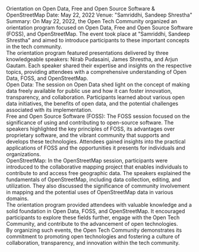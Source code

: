 Orientation on Open Data, Free and Open Source Software & OpenStreetMap Date:
May 22, 2022 Venue: "Samriddhi, Sandeep Shrestha"  
Summary: On May 22, 2022, the Open Tech Community organized an orientation
program focused on Open Data, Free and Open Source Software (FOSS), and
OpenStreetMap. The event took place at "Samriddhi, Sandeep Shrestha" and aimed
to introduce participants to these important concepts in the tech community.  
The orientation program featured presentations delivered by three
knowledgeable speakers: Nirab Pudasaini, James Shrestha, and Arjun Gautam.
Each speaker shared their expertise and insights on the respective topics,
providing attendees with a comprehensive understanding of Open Data, FOSS, and
OpenStreetMap.  
Open Data: The session on Open Data shed light on the concept of making data
freely available for public use and how it can foster innovation,
transparency, and collaboration. Participants learned about various open data
initiatives, the benefits of open data, and the potential challenges
associated with its implementation.  
Free and Open Source Software (FOSS): The FOSS session focused on the
significance of using and contributing to open-source software. The speakers
highlighted the key principles of FOSS, its advantages over proprietary
software, and the vibrant community that supports and develops these
technologies. Attendees gained insights into the practical applications of
FOSS and the opportunities it presents for individuals and organizations.  
OpenStreetMap: In the OpenStreetMap session, participants were introduced to
the collaborative mapping project that enables individuals to contribute to
and access free geographic data. The speakers explained the fundamentals of
OpenStreetMap, including data collection, editing, and utilization. They also
discussed the significance of community involvement in mapping and the
potential uses of OpenStreetMap data in various domains.  
The orientation program provided attendees with valuable knowledge and a solid
foundation in Open Data, FOSS, and OpenStreetMap. It encouraged participants
to explore these fields further, engage with the Open Tech Community, and
contribute to the advancement of open technologies.  
By organizing such events, the Open Tech Community demonstrates its commitment
to promoting open technologies and fostering a culture of collaboration,
transparency, and innovation within the tech community.

